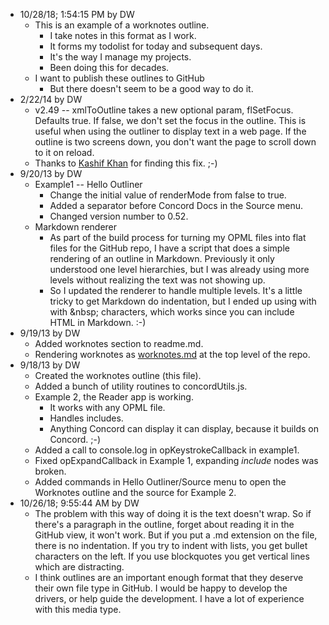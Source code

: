 * 10/28/18; 1:54:15 PM by DW    * This is an example of a worknotes outline.        * I take notes in this format as I work.        * It forms my todolist for today and subsequent days.        * It's the way I manage my projects.         * Been doing this for decades.    * I want to publish these outlines to GitHub        * But there doesn't seem to be a good way to do it.* 2/22/14 by DW    * v2.49 -- xmlToOutline takes a new optional param, flSetFocus. Defaults true. If false, we don't set the focus in the outline. This is useful when using the outliner to display text in a web page. If the outline is two screens down, you don't want the page to scroll down to it on reload.     * Thanks to <a href="http://k4shif.blogspot.com/">Kashif Khan</a> for finding this fix. ;-)* 9/20/13 by DW    * Example1 -- Hello Outliner        * Change the initial value of renderMode from false to true.        * Added a separator before Concord Docs in the Source menu.        * Changed version number to 0.52.    * Markdown renderer        * As part of the build process for turning my OPML files into flat files for the GitHub repo, I have a script that does a simple rendering of an outline in Markdown. Previously it only understood one level hierarchies, but I was already using more levels without realizing the text was not showing up.         * So I updated the renderer to handle multiple levels. It's a little tricky to get Markdown do indentation, but I ended up using with with &amp;nbsp; characters, which works since you can include HTML in Markdown. :-)* 9/19/13 by DW    * Added worknotes section to readme.md.    * Rendering worknotes as <a href="https://github.com/scripting/concord/blob/master/worknotes.md">worknotes.md</a> at the top level of the repo.* 9/18/13 by DW    * Created the worknotes outline (this file).     * Added a bunch of utility routines to concordUtils.js.     * Example 2, the Reader app is working.         * It works with any OPML file.        * Handles includes.         * Anything Concord can display it can display, because it builds on Concord. ;-)    * Added a call to console.log in opKeystrokeCallback in example1.     * Fixed opExpandCallback in Example 1, expanding <i>include</i> nodes was broken.    * Added commands in Hello Outliner/Source menu to open the Worknotes outline and the source for Example 2.* 10/26/18; 9:55:44 AM by DW    * The problem with this way of doing it is the text doesn't wrap. So if there's a paragraph in the outline, forget about reading it in the GitHub view, it won't work. But if you put a .md extension on the file, there is no indentation. If you try to indent with lists, you get bullet characters on the left. If you use blockquotes you get vertical lines which are distracting.     * I think outlines are an important enough format that they deserve their own file type in GitHub. I would be happy to develop the drivers, or help guide the development. I have a lot of experience with this media type. 
